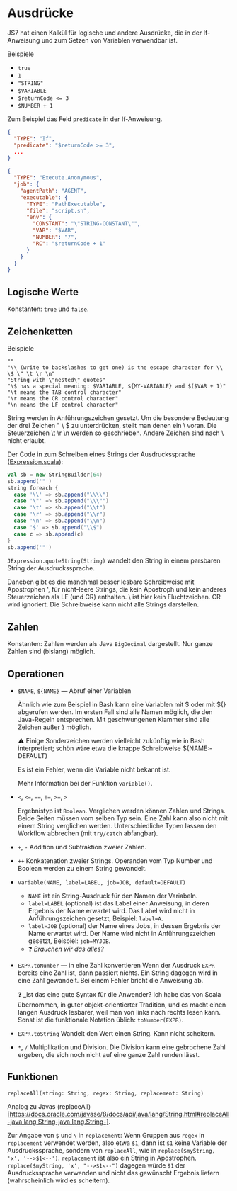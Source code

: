# Ausdrücke

JS7 hat einen Kalkül für logische und andere Ausdrücke,
die in der If-Anweisung und zum Setzen von Variablen verwendbar ist.

Beispiele
* `true`
* `1`
* `"STRING"`
* `$VARIABLE`
* `$returnCode <= 3`
* `$NUMBER + 1`


Zum Beispiel das Feld `predicate` in der If-Anweisung.
```json
{
  "TYPE": "If",
  "predicate": "$returnCode >= 3",
  ...
}
```

```json
{
  "TYPE": "Execute.Anonymous",
  "job": {
    "agentPath": "AGENT",
    "executable": {
      "TYPE": "PathExecutable",
      "file": "script.sh",
      "env": {
        "CONSTANT": "\"STRING-CONSTANT\"",
        "VAR": "$VAR",
        "NUMBER": "7",
        "RC": "$returnCode + 1"
      }
    }
  }
}
```

## Logische Werte

Konstanten: `true` und `false`.

## Zeichenketten

Beispiele
```
""
"\\ (write to backslashes to get one) is the escape character for \\ \$ \" \t \r \n"
"String with \"nested\" quotes"
"\$ has a special meaning: $VARIABLE, ${MY-VARIABLE} and $($VAR + 1)"
"\t means the TAB control character"
"\r means the CR control character"
"\n means the LF control character"
```

String werden in Anführungszeichen gesetzt.
Um die besondere Bedeutung der drei Zeichen " \ $ zu unterdrücken,
stellt man denen ein \ voran.
Die Steuerzeichen \t \r \n werden so geschrieben.
Andere Zeichen sind nach \ nicht erlaubt.

Der Code in zum Schreiben eines Strings der Ausdruckssprache
([Expression.scala](https://github.com/sos-berlin/js7/blob/3cf58799748b4c7f87736a6eab77ca95d5a4ffbd/js7-data/shared/src/main/scala/js7/data/value/expression/Expression.scala#L158-L169)):
```scala
val sb = new StringBuilder(64)
sb.append('"')
string foreach {
  case '\\' => sb.append("\\\\")
  case '\"' => sb.append("\\\"")
  case '\t' => sb.append("\\t")
  case '\r' => sb.append("\\r")
  case '\n' => sb.append("\\n")
  case '$' => sb.append("\\$")
  case c => sb.append(c)
}
sb.append('"')
```
`JExpression.quoteString(String)` wandelt den String in einem parsbaren String der Ausdruckssprache.

Daneben gibt es die manchmal besser lesbare Schreibweise mit Apostrophen ',
für nicht-leere Strings, die kein Apostroph und kein anderes Steuerzeichen
als LF (und CR) enthalten. \ ist hier kein Fluchtzeichen. CR wird ignoriert.
Die Schreibweise kann nicht alle Strings darstellen.


## Zahlen
Konstanten: Zahlen werden als Java `BigDecimal` dargestellt.
Nur ganze Zahlen sind (bislang) möglich.

## Operationen

* `$NAME`, `${NAME}` — Abruf einer Variablen

  Ähnlich wie zum Beispiel in Bash kann eine Variablen mit $ oder mit ${} abgerufen werden.
  Im ersten Fall sind alle Namen möglich, die den Java-Regeln entsprechen.
  Mit geschwungenen Klammer sind alle Zeichen außer } möglich.

  ⚠️ Einige Sonderzeichen werden vielleicht zukünftig wie in Bash interpretiert;
  schön wäre etwa die knappe Schreibweise ${NAME:-DEFAULT}

  Es ist ein Fehler, wenn die Variable nicht bekannt ist.

  Mehr Information bei der Funktion `variable()`.

* `<`, `<=`, `==`, `!=`, `>=`, `>`

  Ergebnistyp ist `Boolean`.
  Verglichen werden können Zahlen und Strings.
  Beide Seiten müssen vom selben Typ sein.
  Eine Zahl kann also nicht mit einem String verglichen werden.
  Unterschiedliche Typen lassen den Workflow abbrechen (mit `try/catch` abfangbar).

* `+`, `-`
Addition und Subtraktion zweier Zahlen.

* `++`
Konkatenation zweier Strings.
Operanden vom Typ Number und Boolean werden zu einem String gewandelt.

* `variable(NAME, label=LABEL, job=JOB, default=DEFAULT)`
   * `NAME` ist ein String-Ausdruck für den Namen der Variabeln.
   * `label=LABEL` (optional) ist das Label einer Anweisung, in deren Ergebnis der Name erwartet wird.
     Das Label wird nicht in Anführungszeichen gesetzt, Beispiel: `label=A`.
   * `label=JOB` (optional) der Name eines Jobs, in dessen Ergebnis der Name erwartet wird.
     Der Name wird nicht in Anführungszeichen gesetzt, Beispiel: `job=MYJOB`.
   * ❓ _Brauchen wir das alles?_
* `EXPR.toNumber` — in eine Zahl konvertieren
   Wenn der Ausdruck `EXPR` bereits eine Zahl ist, dann passiert nichts.
   Ein String dagegen wird in eine Zahl gewandelt.
   Bei einem Fehler bricht die Anweisung ab.

  ❓ _ist das eine gute Syntax für die Anwender?
  Ich habe das von Scala übernommen, in guter objekt-orientierter Tradition,
  und es macht einen langen Ausdruck lesbarer, weil man von links nach rechts lesen kann.
  Sonst ist die funktionale Notation üblich: `toNumber(EXPR)`.
* `EXPR.toString`
  Wandelt den Wert einen String.
  Kann nicht scheitern.

* `*`, `/`
  Multiplikation und Division.
  Die Division kann eine gebrochene Zahl ergeben, die sich noch nicht auf eine ganze Zahl runden lässt.


## Funktionen

```replaceAll(string: String, regex: String, replacement: String)```

Analog zu Javas (replaceAll)[https://docs.oracle.com/javase/8/docs/api/java/lang/String.html#replaceAll-java.lang.String-java.lang.String-].

Zur Angabe von `$` und `\` in `replacement`: Wenn Gruppen aus `regex` in `replacement` verwendet werden, also etwa `$1`, dann ist `$1` keine Variable der Ausdruckssprache, sondern von `replaceAll`, wie in `replace($myString, 'x', '-->$1<--')`. `replacement` ist also ein String in Apostrophen. `replace($myString, 'x', "-->$1<--")` dagegen würde `$1` der Ausdruckssprache verwenden und nicht das gewünscht Ergebnis liefern (wahrscheinlich wird es scheitern).
